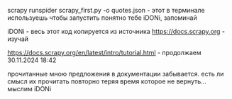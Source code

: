 scrapy runspider scrapy_first.py -o quotes.json - этот в терминале используешь чтобы запустить понятно тебе iDONi, запоминай

iDONi - весь этот код копируется из источника https://docs.scrapy.org - изучай

https://docs.scrapy.org/en/latest/intro/tutorial.html - продолжаем 30.11.2024 18:42

прочитанные мною предложения в документации забывается. есть ли смысл их прочитать повторно теряя время которое не вернуть...
мыслим iDONi
